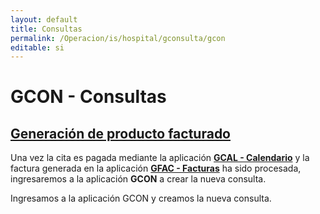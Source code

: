 ```yaml
---
layout: default
title: Consultas
permalink: /Operacion/is/hospital/gconsulta/gcon
editable: si
---
```


# GCON - Consultas

## [Generación de producto facturado]()

Una vez la cita es pagada mediante la aplicación [**GCAL - Calendario**](http://docs.oasiscom.com/Operacion/is/hospital/gcita/gcal#pagar-cita) y la factura generada en la aplicación [**GFAC - Facturas**](http://docs.oasiscom.com/Operacion/is/hospital/gfacturacion/gfac) ha sido procesada, ingresaremos a la aplicación **GCON** a crear la nueva consulta.  

Ingresamos a la aplicación GCON y creamos la nueva consulta.  



